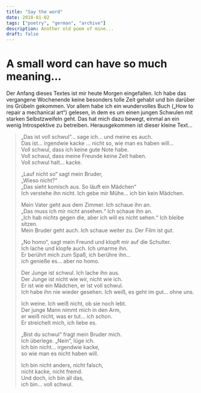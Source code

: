 ```yaml
---
title: "Say the word"
date: 2018-01-02
tags: ["poetry", "german", "archive"]
description: Another old poem of mine...
draft: false
---
```


# A small word can have so much meaning...

Der Anfang dieses Textes ist mir heute Morgen eingefallen. Ich habe das vergangene Wochenende keine besonders tolle Zeit gehabt und bin darüber ins Grübeln gekommen. Vor allem habe ich ein wundervolles Buch („How to repair a mechanical art“) gelesen, in dem es um einen jungen Schwulen mit starken Selbstzweifeln geht. Das hat mich dazu bewegt, einmal an ein wenig Introspektive zu betreiben. Herausgekommen ist dieser kleine Text…
 
> „Das ist voll schwul“... sage ich... und meine es auch.<br>
> Das ist... irgendwie kacke … nicht so, wie man es haben will...<br>
> Voll schwul, dass ich keine gute Note habe.<br>
> Voll schwul, dass meine Freunde keine Zeit haben.<br>
> Voll schwul halt... kacke.<br>
> 
> „Lauf nicht so“ sagt mein Bruder,<br>
> „Wieso nicht?“<br>
> „Das sieht komisch aus. So läuft ein Mädchen“<br>
> Ich verstehe ihn nicht. Ich gebe mir Mühe... ich bin kein Mädchen.<br>
> 
> Mein Vater geht aus dem Zimmer. Ich schaue ihn an.<br>
> „Das muss ich mir nicht ansehen.“ Ich schaue ihn an.<br>
> „Ich hab nichts gegen die, aber ich will es nicht sehen.“ Ich bleibe sitzen.<br>
> Mein Bruder geht auch. Ich schaue weiter zu. Der Film ist gut.<br>
> 
> „No homo“, sagt mein Freund und klopft mir auf die Schulter.<br>
> Ich lache und klopfe auch. Ich umarme ihn.<br>
> Er berührt mich zum Spaß, ich berühre ihn...<br>
> ich genieße es... aber no homo.<br>
> 
> Der Junge ist schwul. Ich lache ihn aus.<br>
> Der Junge ist nicht wie wir, nicht wie ich.<br>
> Er ist wie ein Mädchen, er ist voll schwul.<br>
> Ich habe ihn nie wieder gesehen. Ich weiß, es geht im gut... ohne uns.<br>
> 
> Ich weine. Ich weiß nicht, ob sie noch lebt.<br>
> Der junge Mann nimmt mich in den Arm,<br>
> er weiß nicht, was er tut... ich schon.<br>
> Er streichelt mich, ich liebe es.<br>
> 
> „Bist du schwul“ fragt mein Bruder mich.<br>
> Ich überlege. „Nein“, lüge ich.<br>
> Ich bin nicht... irgendwie kacke,<br>
> so wie man es nicht haben will.<br>
> 
> Ich bin nicht anders, nicht falsch,<br>
> nicht kacke, nicht fremd.<br>
> Und doch, ich bin all das,<br>
> ich bin... voll schwul.<br>

